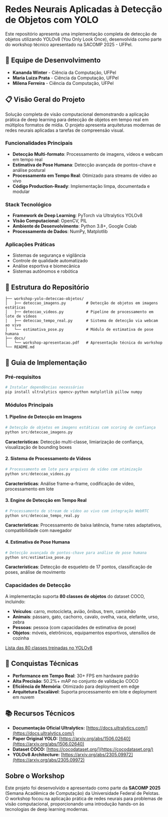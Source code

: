 # Redes Neurais Aplicadas à Detecção de Objetos com YOLO

Este repositório apresenta uma implementação completa de detecção de objetos utilizando YOLOv8 (You Only Look Once), desenvolvida como parte do workshop técnico apresentado na SACOMP 2025 - UFPel.

## 👥 Equipe de Desenvolvimento
- **Kananda Winter** - Ciência da Computação, UFPel  
- **Maria Luiza Prata** - Ciência da Computação, UFPel
- **Milena Ferreira** - Ciência da Computação, UFPel

## 📋 Visão Geral do Projeto

Solução completa de visão computacional demonstrando a aplicação prática de deep learning para detecção de objetos em tempo real em múltiplos formatos de mídia. O projeto apresenta arquiteturas modernas de redes neurais aplicadas a tarefas de compreensão visual.

### Funcionalidades Principais
- **Detecção Multi-formato**: Processamento de imagens, vídeos e webcam em tempo real
- **Estimativa de Pose Humana**: Detecção avançada de pontos-chave e análise postural
- **Processamento em Tempo Real**: Otimizado para streams de vídeo ao vivo
- **Código Production-Ready**: Implementação limpa, documentada e modular

### Stack Tecnológico
- **Framework de Deep Learning**: PyTorch via Ultralytics YOLOv8
- **Visão Computacional**: OpenCV, PIL
- **Ambiente de Desenvolvimento**: Python 3.8+, Google Colab
- **Processamento de Dados**: NumPy, Matplotlib

### Aplicações Práticas
- Sistemas de segurança e vigilância
- Controle de qualidade automatizado
- Análise esportiva e biomecânica
- Sistemas autônomos e robótica

## 📁 Estrutura do Repositório

```
├── workshop-yolo-deteccao-objetos/
│   ├── deteccao_imagens.py         # Detecção de objetos em imagens estáticas
│   ├── deteccao_videos.py          # Pipeline de processamento em lote de vídeos
│   ├── deteccao_tempo_real.py      # Sistema de detecção via webcam ao vivo
│   └── estimativa_pose.py          # Módulo de estimativa de pose humana
├── docs/
│   └── workshop-apresentacao.pdf   # Apresentação técnica do workshop
└── README.md
```

## 🚀 Guia de Implementação

### Pré-requisitos
```bash
# Instalar dependências necessárias
pip install ultralytics opencv-python matplotlib pillow numpy
```

### Módulos Principais

#### 1. Pipeline de Detecção em Imagens
```python
# Detecção de objetos em imagens estáticas com scoring de confiança
python src/deteccao_imagens.py
```
**Características**: Detecção multi-classe, limiarização de confiança, visualização de bounding boxes

#### 2. Sistema de Processamento de Vídeos
```python
# Processamento em lote para arquivos de vídeo com otimização
python src/deteccao_videos.py
```
**Características**: Análise frame-a-frame, codificação de vídeo, processamento em lote

#### 3. Engine de Detecção em Tempo Real
```python
# Processamento de stream de vídeo ao vivo com integração WebRTC
python src/deteccao_tempo_real.py
```
**Características**: Processamento de baixa latência, frame rates adaptativos, compatibilidade com navegador

#### 4. Estimativa de Pose Humana
```python
# Detecção avançada de pontos-chave para análise de pose humana
python src/estimativa_pose.py
```
**Características**: Detecção de esqueleto de 17 pontos, classificação de poses, análise de movimento

### Capacidades de Detecção

A implementação suporta **80 classes de objetos** do dataset COCO, incluindo:
- **Veículos**: carro, motocicleta, avião, ônibus, trem, caminhão
- **Animais**: pássaro, gato, cachorro, cavalo, ovelha, vaca, elefante, urso, zebra
- **Pessoas**: pessoa (com capacidades de estimativa de pose)
- **Objetos**: móveis, eletrônicos, equipamentos esportivos, utensílios de cozinha

[Lista das 80 classes treinadas no YOLOv8](https://gist.github.com/rcland12/dc48e1963268ff98c8b2c4543e7a9be8)

## 🎯 Conquistas Técnicas

- **Performance em Tempo Real**: 30+ FPS em hardware padrão
- **Alta Precisão**: 50.2%+ mAP no conjunto de validação COCO
- **Eficiência de Memória**: Otimizado para deployment em edge
- **Arquitetura Escalável**: Suporta processamento em lote e deployment em nuvem

## 📚 Recursos Técnicos

- **Documentação Oficial Ultralytics:** [https://docs.ultralytics.com/](https://docs.ultralytics.com/)
- **Paper Original YOLO:** [https://arxiv.org/abs/1506.02640](https://arxiv.org/abs/1506.02640)
- **Dataset COCO:** [https://cocodataset.org/](https://cocodataset.org/)
- **YOLOv8 Architecture:** [https://arxiv.org/abs/2305.09972](https://arxiv.org/abs/2305.09972)

## Sobre o Workshop

Este projeto foi desenvolvido e apresentado como parte da **SACOMP 2025** (Semana Acadêmica de Computação) da Universidade Federal de Pelotas. O workshop focou na aplicação prática de redes neurais para problemas de visão computacional, proporcionando uma introdução hands-on às tecnologias de deep learning modernas.
